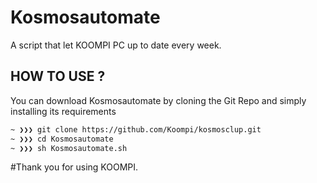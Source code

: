# Kosmosautomate
 A script that let KOOMPI PC up to date every week.

## HOW TO USE ?

You can download Kosmosautomate by cloning the Git Repo and simply installing its requirements
```sh
~ ❯❯❯ git clone https://github.com/Koompi/kosmosclup.git
~ ❯❯❯ cd Kosmosautomate
~ ❯❯❯ sh Kosmosautomate.sh
```
#Thank you for using KOOMPI.
